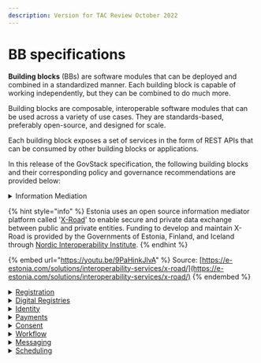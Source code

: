 ```yaml
---
description: Version for TAC Review October 2022
---
```


# BB specifications

**Building blocks** (BBs) are software modules that can be deployed and combined in a standardized manner. Each building block is capable of working independently, but they can be combined to do much more.

Building blocks are composable, interoperable software modules that can be used across a variety of use cases. They are standards-based, preferably open-source, and designed for scale.

Each building block exposes a set of services in the form of REST APIs that can be consumed by other building blocks or applications.

In this release of the GovStack specification, the following building blocks and their corresponding policy and governance recommendations are provided below:

<details>

<summary>Information Mediation</summary>

**Specifications**

The [Information Mediator](https://govstack.gitbook.io/bb-information-mediation) provides a gateway between external digital applications and other ICT Building Blocks, thereby ensuring interoperability and implementation of standards, which is essential for integrating various ICT Building Blocks and applications.

**Policy recommendations**&#x20;

* Interoperability should be a transversal mandate that applies to all government entities (With no exceptions). These types of mandates can be implemented using General laws and/or presidential/secretarial decrees regulating the following principles:
  * 'Only one principle' states that citizens should be required to provide information once to the government.
  * No government entity can request information from a citizen or interested party that other government entity already has.
  * Citizens or interested parties should give consent for their information to be exchanged and or consulted in order to access government services according to data protection law applicable in the country.
* Examples of regulations:
  * [Estonia](https://www.stat.ee/sites/default/files/2022-11/Estonian%20IT%20Interoperability%20Framework%20-%20Abridgement%20of%20Version%203.0.pdf)
  * [Mexico](https://www.gob.mx/wikiguias/articulos/decreto-por-el-que-se-establece-la-ventanilla-unica-nacional-para-los-tramites-e-informacion-del-gobierno-173691?state=published)

&#x20;**Governance recommendations**&#x20;

* Digital authorities should have the transversal mandate to coordinate the implementation of the aforementioned policy at the political, organizational, and technical levels ensuring service-level agreements that can guarantee continuity in service provision across all government entities.
* Digital authorities are encouraged to have a shared service team to support the development, maintenance, and update of APIs as with any other Building Block within the government stack.

</details>

{% hint style="info" %}
Estonia uses an open source information mediator platform called '[X-Road](https://e-estonia.com/solutions/interoperability-services/x-road/)' to enable secure and private data exchange between public and private entities. Funding to develop and maintain X-Road is provided by the Governments of Estonia, Finland, and Iceland through [Nordic Interoperability Institute](https://www.niis.org/).
{% endhint %}

{% embed url="https://youtu.be/9PaHinkJlvA" %}
Source: [https://e-estonia.com/solutions/interoperability-services/x-road/](https://e-estonia.com/solutions/interoperability-services/x-road/)
{% endembed %}

<details>

<summary><a href="https://govstack.gitbook.io/bb-registration">Registration</a></summary>

Records identifiers and other general information about a person, place or other entity, typically for the purpose of registration or enrollment in specific services or programmes and tracking of that entity over time.

</details>

<details>

<summary><a href="https://govstack.gitbook.io/bb-digital-registries">Digital Registries</a></summary>

Registries are centrally managed databases that uniquely identify persons, vendors, facilities, procedures, products and sites related to an organization, industry or activity.

</details>

<details>

<summary><a href="https://govstack.gitbook.io/bb-identity">Identity</a></summary>

Enables unique identification and authentication of users, organizations and other entities.

</details>

<details>

<summary><a href="https://govstack.gitbook.io/bb-payments">Payments</a></summary>

Implements financial transactions such as remittances, insurance claims, product purchases and payments of service fees, along with the logging of related transactional information. It also provides utilities for tracking costs and extracting audit trials.

</details>

<details>

<summary><a href="https://govstack.gitbook.io/bb-consent">Consent</a></summary>

Manages a set of policies allowing users to determine the information that will be accessible to specific potential information consumers, for which purpose, for how long and whether this information can be shared further.

</details>

<details>

<summary><a href="https://govstack.gitbook.io/bb-workflow">Workflow</a></summary>

Helps to optimize business processes by specifying rules that govern the sequence of activities to be executed as well as the type of information exchanged in order to orchestrate the process flow from its initiation to completion.

</details>

<details>

<summary><a href="https://govstack.gitbook.io/bb-messaging/">Messaging</a></summary>

Facilitates notifications, alerts and two-way communications between applications and communications services, including short message service (SMS), unstructured supplementary service data (USSD), interactive voice response (IVR), email and social media platforms.

</details>

<details>

<summary><a href="https://govstack.gitbook.io/bb-scheduler/">Scheduling</a></summary>

Provides an engine for setting up events based on regular intervals or specific combinations of status of several parameters in order to trigger specific tasks in an automated business process.

</details>
